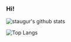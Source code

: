### Hi!

![staugur's github stats](https://github-readme-stats.vercel.app/api?username=staugur&show_icons=true&theme=tokyonight)

![Top Langs](https://github-readme-stats.vercel.app/api/top-langs/?username=staugur&theme=tokyonight)
